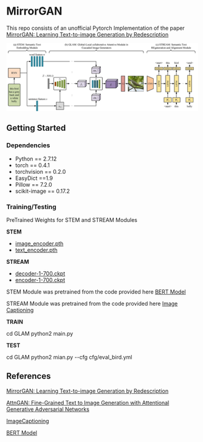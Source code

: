 #  MirrorGAN

This repo consists of an unofficial Pytorch Implementation of the paper [MirrorGAN: Learning Text-to-image Generation by Redescription](https://arxiv.org/abs/1903.05854)

![alt text](https://github.com/sudheer-25/MirrorGAN/blob/master/framework.jpg)

## Getting Started

### Dependencies

* Python == 2.7.12
* torch == 0.4.1
* torchvision == 0.2.0
* EasyDict ==1.9
* Pillow == 7.2.0
* scikit-image == 0.17.2

### Training/Testing

PreTrained Weights for STEM and STREAM Modules

**STEM**

* [image_encoder.pth](https://drive.google.com/drive/u/1/folders/1cgh64vj3BGf71GKKQ4Ic-V6DqapuM0EE)
* [text_encoder.pth](https://drive.google.com/drive/u/1/folders/1cgh64vj3BGf71GKKQ4Ic-V6DqapuM0EE)

**STREAM**

* [decoder-1-700.ckpt](https://drive.google.com/drive/u/1/folders/1Rem1XxZCrXZ6TKjFCqv0pfAZCZXhIwrE)
* [encoder-1-700.ckpt](https://drive.google.com/drive/u/1/folders/1Rem1XxZCrXZ6TKjFCqv0pfAZCZXhIwrE)


STEM Module was pretrained from the code provided here [BERT Model](https://github.com/google-research/bert)

STREAM Module was pretrained from the code provided here [Image Captioning](https://github.com/yunjey/pytorch-tutorial/tree/master/tutorials/03-advanced/image_captioning)


**TRAIN**

cd GLAM
python2 main.py

**TEST**

cd GLAM
python2 mian.py --cfg cfg/eval_bird.yml


## References
[MirrorGAN: Learning Text-to-image Generation by Redescription](https://arxiv.org/abs/1903.05854)

[AttnGAN: Fine-Grained Text to Image Generation with Attentional Generative Adversarial Networks](https://openaccess.thecvf.com/content_cvpr_2018/papers/Xu_AttnGAN_Fine-Grained_Text_CVPR_2018_paper.pdf)

[ImageCaptioning](https://github.com/yunjey/pytorch-tutorial/tree/master/tutorials/03-advanced/image_captioning)

[BERT Model](https://github.com/google-research/bert)
